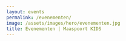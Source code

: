 ```yaml
---
layout: events
permalink: /evenementen/
image: /assets/images/hero/evenementen.jpg
title: Evenementen | Maaspoort KIDS
---
```


